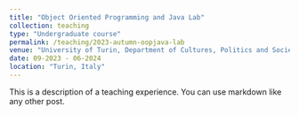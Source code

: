 ```yaml
---
title: "Object Oriented Programming and Java Lab"
collection: teaching
type: "Undergraduate course"
permalink: /teaching/2023-autumn-oopjava-lab
venue: "University of Turin, Department of Cultures, Politics and Society"
date: 09-2023 - 06-2024
location: "Turin, Italy"
---
```


This is a description of a teaching experience. You can use markdown like any other post.

<!-- Heading 1
======

Heading 2
======

Heading 3
====== -->